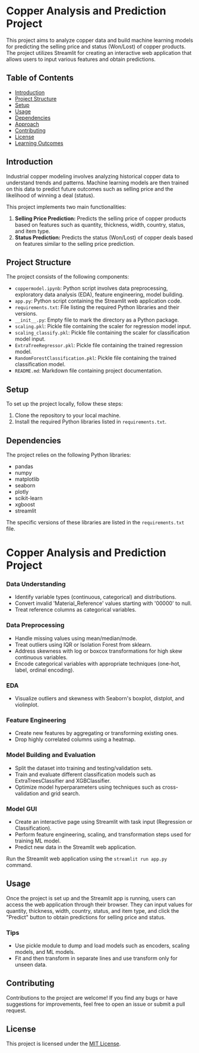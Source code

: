# Copper Analysis and Prediction Project

This project aims to analyze copper data and build machine learning models for predicting the selling price and status (Won/Lost) of copper products. The project utilizes Streamlit for creating an interactive web application that allows users to input various features and obtain predictions.

## Table of Contents

- [Introduction](#introduction)
- [Project Structure](#project-structure)
- [Setup](#setup)
- [Usage](#usage)
- [Dependencies](#dependencies)
- [Approach](#approach)
- [Contributing](#contributing)
- [License](#license)
- [Learning Outcomes](#learning-outcomes)

## Introduction

Industrial copper modeling involves analyzing historical copper data to understand trends and patterns. Machine learning models are then trained on this data to predict future outcomes such as selling price and the likelihood of winning a deal (status).

This project implements two main functionalities:

1. **Selling Price Prediction:** Predicts the selling price of copper products based on features such as quantity, thickness, width, country, status, and item type.
2. **Status Prediction:** Predicts the status (Won/Lost) of copper deals based on features similar to the selling price prediction.

## Project Structure

The project consists of the following components:
- `coppermodel.ipynb`: Python script involves data preprocessing, exploratory data analysis (EDA), feature engineering, model building.
- `app.py`: Python script containing the Streamlit web application code.
- `requirements.txt`: File listing the required Python libraries and their versions.
- `__init__.py`: Empty file to mark the directory as a Python package.
- `scaling.pkl`: Pickle file containing the scaler for regression model input.
- `scaling_classify.pkl`: Pickle file containing the scaler for classification model input.
- `ExtraTreeRegressor.pkl`: Pickle file containing the trained regression model.
- `RandomForestClassification.pkl`: Pickle file containing the trained classification model.
- `README.md`: Markdown file containing project documentation.

## Setup

To set up the project locally, follow these steps:

1. Clone the repository to your local machine.
2. Install the required Python libraries listed in `requirements.txt`.
 ## Dependencies

The project relies on the following Python libraries:

- pandas
- numpy
- matplotlib
- seaborn
- plotly
- scikit-learn
- xgboost
- streamlit

The specific versions of these libraries are listed in the `requirements.txt` file.
 # Copper Analysis and Prediction Project


### Data Understanding
- Identify variable types (continuous, categorical) and distributions.
- Convert invalid 'Material_Reference' values starting with '00000' to null.
- Treat reference columns as categorical variables.

### Data Preprocessing
- Handle missing values using mean/median/mode.
- Treat outliers using IQR or Isolation Forest from sklearn.
- Address skewness with log or boxcox transformations for high skew continuous variables.
- Encode categorical variables with appropriate techniques (one-hot, label, ordinal encoding).

### EDA
- Visualize outliers and skewness with Seaborn's boxplot, distplot, and violinplot.

### Feature Engineering
- Create new features by aggregating or transforming existing ones.
- Drop highly correlated columns using a heatmap.

### Model Building and Evaluation

- Split the dataset into training and testing/validation sets.
- Train and evaluate different classification models such as ExtraTreesClassifier and XGBClassifier.
- Optimize model hyperparameters using techniques such as cross-validation and grid search.

### Model GUI

- Create an interactive page using Streamlit with task input (Regression or Classification).
- Perform feature engineering, scaling, and transformation steps used for training ML model.
- Predict new data in the Streamlit web application.

Run the Streamlit web application using the `streamlit run app.py` command.

## Usage

Once the project is set up and the Streamlit app is running, users can access the web application through their browser. They can input values for quantity, thickness, width, country, status, and item type, and click the "Predict" button to obtain predictions for selling price and status.

### Tips

- Use pickle module to dump and load models such as encoders, scaling models, and ML models.
- Fit and then transform in separate lines and use transform only for unseen data.

## Contributing

Contributions to the project are welcome! If you find any bugs or have suggestions for improvements, feel free to open an issue or submit a pull request.

## License

This project is licensed under the [MIT License](LICENSE).
